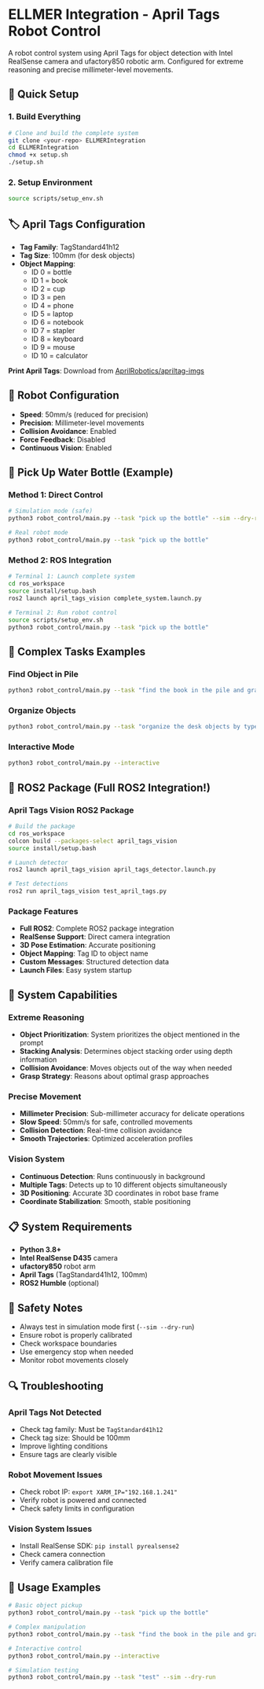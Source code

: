 # ELLMER Integration - April Tags Robot Control

A robot control system using April Tags for object detection with Intel RealSense camera and ufactory850 robotic arm. Configured for extreme reasoning and precise millimeter-level movements.

## 🚀 Quick Setup

### 1. Build Everything
```bash
# Clone and build the complete system
git clone <your-repo> ELLMERIntegration
cd ELLMERIntegration
chmod +x setup.sh
./setup.sh
```

### 2. Setup Environment
```bash
source scripts/setup_env.sh
```

## 🏷️ April Tags Configuration

- **Tag Family**: TagStandard41h12
- **Tag Size**: 100mm (for desk objects)
- **Object Mapping**:
  - ID 0 = bottle
  - ID 1 = book  
  - ID 2 = cup
  - ID 3 = pen
  - ID 4 = phone
  - ID 5 = laptop
  - ID 6 = notebook
  - ID 7 = stapler
  - ID 8 = keyboard
  - ID 9 = mouse
  - ID 10 = calculator

**Print April Tags**: Download from [AprilRobotics/apriltag-imgs](https://github.com/AprilRobotics/apriltag-imgs)

## 🤖 Robot Configuration

- **Speed**: 50mm/s (reduced for precision)
- **Precision**: Millimeter-level movements
- **Collision Avoidance**: Enabled
- **Force Feedback**: Disabled
- **Continuous Vision**: Enabled

## 🥤 Pick Up Water Bottle (Example)

### Method 1: Direct Control
```bash
# Simulation mode (safe)
python3 robot_control/main.py --task "pick up the bottle" --sim --dry-run

# Real robot mode
python3 robot_control/main.py --task "pick up the bottle"
```

### Method 2: ROS Integration
```bash
# Terminal 1: Launch complete system
cd ros_workspace
source install/setup.bash
ros2 launch april_tags_vision complete_system.launch.py

# Terminal 2: Run robot control
source scripts/setup_env.sh
python3 robot_control/main.py --task "pick up the bottle"
```

## 🎯 Complex Tasks Examples

### Find Object in Pile
```bash
python3 robot_control/main.py --task "find the book in the pile and grab it"
```

### Organize Objects
```bash
python3 robot_control/main.py --task "organize the desk objects by type"
```

### Interactive Mode
```bash
python3 robot_control/main.py --interactive
```

## 🤖 ROS2 Package (Full ROS2 Integration!)

### April Tags Vision ROS2 Package
```bash
# Build the package
cd ros_workspace
colcon build --packages-select april_tags_vision
source install/setup.bash

# Launch detector
ros2 launch april_tags_vision april_tags_detector.launch.py

# Test detections
ros2 run april_tags_vision test_april_tags.py
```

### Package Features
- **Full ROS2**: Complete ROS2 package integration
- **RealSense Support**: Direct camera integration
- **3D Pose Estimation**: Accurate positioning
- **Object Mapping**: Tag ID to object name
- **Custom Messages**: Structured detection data
- **Launch Files**: Easy system startup

## 🧠 System Capabilities

### Extreme Reasoning
- **Object Prioritization**: System prioritizes the object mentioned in the prompt
- **Stacking Analysis**: Determines object stacking order using depth information
- **Collision Avoidance**: Moves objects out of the way when needed
- **Grasp Strategy**: Reasons about optimal grasp approaches

### Precise Movement
- **Millimeter Precision**: Sub-millimeter accuracy for delicate operations
- **Slow Speed**: 50mm/s for safe, controlled movements
- **Collision Detection**: Real-time collision avoidance
- **Smooth Trajectories**: Optimized acceleration profiles

### Vision System
- **Continuous Detection**: Runs continuously in background
- **Multiple Tags**: Detects up to 10 different objects simultaneously
- **3D Positioning**: Accurate 3D coordinates in robot base frame
- **Coordinate Stabilization**: Smooth, stable positioning

## 📋 System Requirements

- **Python 3.8+**
- **Intel RealSense D435** camera
- **ufactory850** robot arm
- **April Tags** (TagStandard41h12, 100mm)
- **ROS2 Humble** (optional)

## 🚨 Safety Notes

- Always test in simulation mode first (`--sim --dry-run`)
- Ensure robot is properly calibrated
- Check workspace boundaries
- Use emergency stop when needed
- Monitor robot movements closely

## 🔍 Troubleshooting

### April Tags Not Detected
- Check tag family: Must be `TagStandard41h12`
- Check tag size: Should be 100mm
- Improve lighting conditions
- Ensure tags are clearly visible

### Robot Movement Issues
- Check robot IP: `export XARM_IP="192.168.1.241"`
- Verify robot is powered and connected
- Check safety limits in configuration

### Vision System Issues
- Install RealSense SDK: `pip install pyrealsense2`
- Check camera connection
- Verify camera calibration file

## 🎯 Usage Examples

```bash
# Basic object pickup
python3 robot_control/main.py --task "pick up the bottle"

# Complex manipulation
python3 robot_control/main.py --task "find the book in the pile and grab it"

# Interactive control
python3 robot_control/main.py --interactive

# Simulation testing
python3 robot_control/main.py --task "test" --sim --dry-run
```
